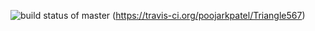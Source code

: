 
![build status of master](https://travis-ci.org/poojarkpatel/Triangle567.svg?branch=master)
(https://travis-ci.org/poojarkpatel/Triangle567)
